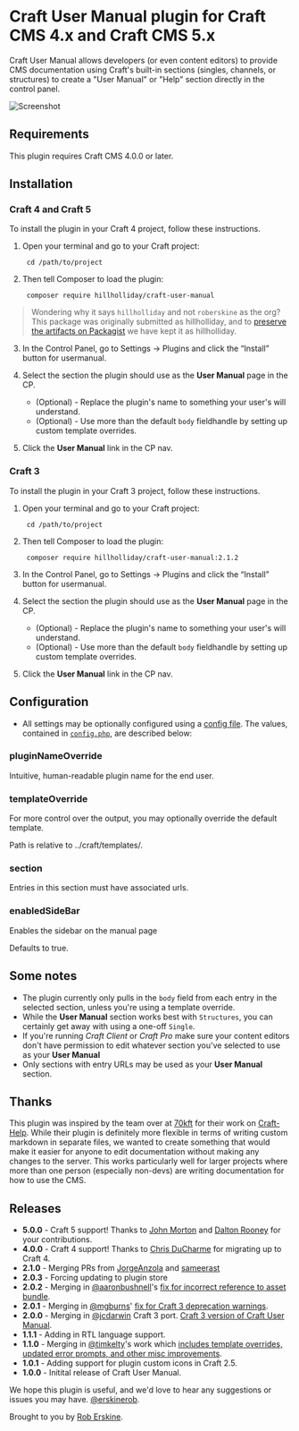 # Craft User Manual plugin for Craft CMS 4.x and Craft CMS 5.x

Craft User Manual allows developers (or even content editors) to provide CMS documentation using Craft's built-in sections (singles, channels, or structures) to create a "User Manual" or "Help" section directly in the control panel.

![Screenshot](resources/img/screenshot.jpg)

## Requirements

This plugin requires Craft CMS 4.0.0 or later.

## Installation

### Craft 4 and Craft 5
To install the plugin in your Craft 4 project, follow these instructions.

1. Open your terminal and go to your Craft project:

        cd /path/to/project

2. Then tell Composer to load the plugin:

        composer require hillholliday/craft-user-manual

> Wondering why it says `hillholliday` and not `roberskine` as the org? This package was originally submitted as hillholliday, and to [preserve the artifacts on Packagist](https://packagist.org/packages/hillholliday/craft-user-manual) we have kept it as hillholliday.

3. In the Control Panel, go to Settings → Plugins and click the “Install” button for usermanual.

4. Select the section the plugin should use as the **User Manual** page in the CP.
    * (Optional) - Replace the plugin's name to something your user's will understand.
    * (Optional) - Use more than the default `body` fieldhandle by setting up custom template overrides.

5. Click the **User Manual** link in the CP nav.

### Craft 3
To install the plugin in your Craft 3 project, follow these instructions.

1. Open your terminal and go to your Craft project:

        cd /path/to/project

2. Then tell Composer to load the plugin:

        composer require hillholliday/craft-user-manual:2.1.2

3. In the Control Panel, go to Settings → Plugins and click the “Install” button for usermanual.

4. Select the section the plugin should use as the **User Manual** page in the CP.
    * (Optional) - Replace the plugin's name to something your user's will understand.
    * (Optional) - Use more than the default `body` fieldhandle by setting up custom template overrides.

5. Click the **User Manual** link in the CP nav.
## Configuration

* All settings may be optionally configured using a [config file](http://buildwithcraft.com/docs/plugins/plugin-settings#config-file). The values, contained in [`config.php`](https://github.com/roberskine/Craft-User-Manual/blob/master/src/config.php), are described below:

<a id="config-settings-pluginNameOverride"></a>
### pluginNameOverride
Intuitive, human-readable plugin name for the end user.

<a id="config-settings-templateOverride"></a>
### templateOverride
For more control over the output, you may optionally override the default template.

Path is relative to ../craft/templates/.

<a id="config-settings-section"></a>
### section
Entries in this section must have associated urls.

### enabledSideBar
Enables the sidebar on the manual page

Defaults to true.

## Some notes
* The plugin currently only pulls in the `body` field from each entry in the selected section, unless you're using a template override.
* While the **User Manual** section works best with `Structures`, you can certainly get away with using a one-off `Single`.
* If you're running _Craft Client_ or _Craft Pro_ make sure your content editors don't have permission to edit whatever section you've selected to use as your **User Manual**
* Only sections with entry URLs may be used as your **User Manual** section.

## Thanks
This plugin was inspired by the team over at [70kft](http://70kft.com/) for their work on [Craft-Help](https://github.com/70kft/craft-help). While their plugin is definitely more flexible in terms of writing custom markdown in separate files, we wanted to create something that would make it easier for anyone to edit documentation without making any changes to the server. This works particularly well for larger projects where more than one person (especially non-devs) are writing documentation for how to use the CMS.

## Releases
* **5.0.0** - Craft 5 support! Thanks to [John Morton](https://github.com/) and [Dalton Rooney](daltonrooney) for your contributions. 
* **4.0.0** - Craft 4 support! Thanks to [Chris DuCharme](https://github.com/Chris-DuCharme) for migrating up to Craft 4.
* **2.1.0** - Merging PRs from [JorgeAnzola](https://github.com/JorgeAnzola) and [sameerast](https://github.com/sameerast)
* **2.0.3** - Forcing updating to plugin store
* **2.0.2** - Merging in [@aaronbushnell](https://github.com/aaronbushnell)'s [fix for incorrect reference to asset bundle](https://github.com/roberskine/Craft-User-Manual/pull/17).
* **2.0.1** - Merging in [@mgburns](https://github.com/mgburns)' [fix for Craft 3 deprecation warnings](https://github.com/roberskine/Craft-User-Manual/pull/11).
* **2.0.0** - Merging in [@jcdarwin](https://github.com/jcdarwin) Craft 3 port. [Craft 3 version of Craft User Manual](https://github.com/roberskine/Craft-User-Manual/pull/8).
* **1.1.1** - Adding in RTL language support.
* **1.1.0** - Merging in [@timkelty](https://github.com/timkelty)'s work which [includes template overrides, updated error prompts, and other misc improvements](https://github.com/roberskine/Craft-User-Manual/pull/3).
* **1.0.1** - Adding support for plugin custom icons in Craft 2.5.
* **1.0.0** - Initital release of Craft User Manual.

We hope this plugin is useful, and we'd love to hear any suggestions or issues you may have. [@erskinerob](https://twitter.com/erskinerob).

Brought to you by [Rob Erskine](https://twitter.com/erskinerob).

